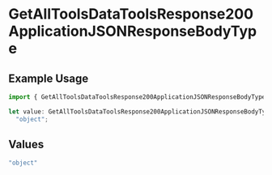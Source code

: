 # GetAllToolsDataToolsResponse200ApplicationJSONResponseBodyType

## Example Usage

```typescript
import { GetAllToolsDataToolsResponse200ApplicationJSONResponseBodyType } from "@orq-ai/node/models/operations";

let value: GetAllToolsDataToolsResponse200ApplicationJSONResponseBodyType =
  "object";
```

## Values

```typescript
"object"
```